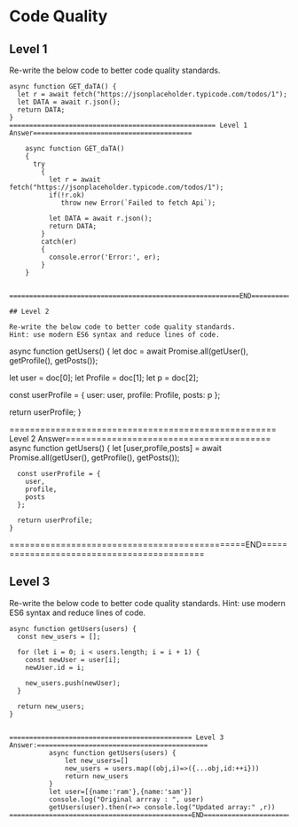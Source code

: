 # Code Quality

## Level 1

Re-write the below code to better code quality standards.

```
async function GET_daTA() {
  let r = await fetch("https://jsonplaceholder.typicode.com/todos/1");
  let DATA = await r.json();
  return DATA;
}
==================================================== Level 1 Answer========================================

    async function GET_daTA() 
    {
      try
        {
          let r = await fetch("https://jsonplaceholder.typicode.com/todos/1");
          if(!r.ok)
             throw new Error(`Failed to fetch Api`);

          let DATA = await r.json();
          return DATA;
        } 
        catch(er)
        {
          console.error('Error:', er);
        }
    }


==========================================================END===========================================

## Level 2

Re-write the below code to better code quality standards.
Hint: use modern ES6 syntax and reduce lines of code.

```
async function getUsers() {
  let doc = await Promise.all(getUser(), getProfile(), getPosts());

  let user = doc[0];
  let Profile = doc[1];
  let p = doc[2];

  const userProfile = {
    user: user,
    profile: Profile,
    posts: p
  };

  return userProfile;
}

==================================================== Level 2 Answer========================================
  async function getUsers() 
  {
      let [user,profile,posts] = await Promise.all(getUser(), getProfile(), getPosts());


      const userProfile = {
        user,
        profile,
        posts
      };

      return userProfile;
    }
==============================================END===========================================
## Level 3

Re-write the below code to better code quality standards.
Hint: use modern ES6 syntax and reduce lines of code.

```
async function getUsers(users) {
  const new_users = [];

  for (let i = 0; i < users.length; i = i + 1) {
    const newUser = user[i];
    newUser.id = i;

    new_users.push(newUser);
  }

  return new_users;
}


============================================== Level 3 Answer:===========================================
          async function getUsers(users) {
              let new_users=[]
              new_users = users.map((obj,i)=>({...obj,id:++i}))
              return new_users
          }
          let user=[{name:'ram'},{name:'sam'}]
          console.log("Original arrray : ", user)
          getUsers(user).then(r=> console.log("Updated array:" ,r))
==============================================END===========================================
